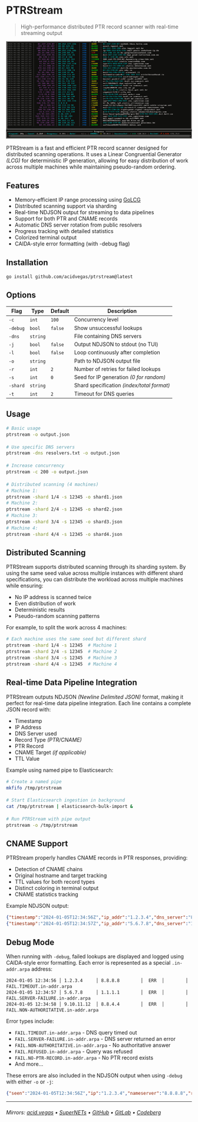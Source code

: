 # PTRStream
> High-performance distributed PTR record scanner with real-time streaming output

![](./.screens/preview.gif)

PTRStream is a fast and efficient PTR record scanner designed for distributed scanning operations. It uses a Linear Congruential Generator *(LCG)* for deterministic IP generation, allowing for easy distribution of work across multiple machines while maintaining pseudo-random ordering.

## Features

- Memory-efficient IP range processing using [GoLCG](https://github.com/acidvegas/golcg)
- Distributed scanning support via sharding
- Real-time NDJSON output for streaming to data pipelines
- Support for both PTR and CNAME records
- Automatic DNS server rotation from public resolvers
- Progress tracking with detailed statistics
- Colorized terminal output
- CAIDA-style error formatting (with -debug flag)

## Installation

```bash
go install github.com/acidvegas/ptrstream@latest
```

## Options
| Flag     | Type     | Default | Description                                |
|----------|----------|---------|--------------------------------------------|
| `-c`     | `int`    | `100`   | Concurrency level                          |
| `-debug` | `bool`   | `false` | Show unsuccessful lookups                  |
| `-dns`   | `string` |         | File containing DNS servers                |
| `-j`     | `bool`   | `false` | Output NDJSON to stdout (no TUI)          |
| `-l`     | `bool`   | `false` | Loop continuously after completion         |
| `-o`     | `string` |         | Path to NDJSON output file                 |
| `-r`     | `int`    | `2`     | Number of retries for failed lookups       |
| `-s`     | `int`    | `0`     | Seed for IP generation *(0 for random)*    |
| `-shard` | `string` |         | Shard specification *(index/total format)* |
| `-t`     | `int`    | `2`     | Timeout for DNS queries                    |

## Usage

```bash
# Basic usage
ptrstream -o output.json

# Use specific DNS servers
ptrstream -dns resolvers.txt -o output.json

# Increase concurrency
ptrstream -c 200 -o output.json

# Distributed scanning (4 machines)
# Machine 1:
ptrstream -shard 1/4 -s 12345 -o shard1.json
# Machine 2:
ptrstream -shard 2/4 -s 12345 -o shard2.json
# Machine 3:
ptrstream -shard 3/4 -s 12345 -o shard3.json
# Machine 4:
ptrstream -shard 4/4 -s 12345 -o shard4.json
```

## Distributed Scanning

PTRStream supports distributed scanning through its sharding system. By using the same seed value across multiple instances with different shard specifications, you can distribute the workload across multiple machines while ensuring:

- No IP address is scanned twice
- Even distribution of work
- Deterministic results
- Pseudo-random scanning patterns

For example, to split the work across 4 machines:
```bash
# Each machine uses the same seed but different shard
ptrstream -shard 1/4 -s 12345  # Machine 1
ptrstream -shard 2/4 -s 12345  # Machine 2
ptrstream -shard 3/4 -s 12345  # Machine 3
ptrstream -shard 4/4 -s 12345  # Machine 4
```

## Real-time Data Pipeline Integration

PTRStream outputs NDJSON *(Newline Delimited JSON)* format, making it perfect for real-time data pipeline integration. Each line contains a complete JSON record with:

- Timestamp
- IP Address
- DNS Server used
- Record Type *(PTR/CNAME)*
- PTR Record
- CNAME Target *(if applicable)*
- TTL Value

Example using named pipe to Elasticsearch:
```bash
# Create a named pipe
mkfifo /tmp/ptrstream

# Start Elasticsearch ingestion in background
cat /tmp/ptrstream | elasticsearch-bulk-import &

# Run PTRStream with pipe output
ptrstream -o /tmp/ptrstream
```

## CNAME Support

PTRStream properly handles CNAME records in PTR responses, providing:
- Detection of CNAME chains
- Original hostname and target tracking
- TTL values for both record types
- Distinct coloring in terminal output
- CNAME statistics tracking

Example NDJSON output:
```json
{"timestamp":"2024-01-05T12:34:56Z","ip_addr":"1.2.3.4","dns_server":"8.8.8.8","ptr_record":"example.com","record_type":"PTR","ttl":3600}
{"timestamp":"2024-01-05T12:34:57Z","ip_addr":"5.6.7.8","dns_server":"1.1.1.1","ptr_record":"original.com","record_type":"CNAME","target":"target.com","ttl":600}
```

## Debug Mode

When running with `-debug`, failed lookups are displayed and logged using CAIDA-style error formatting. Each error is represented as a special `.in-addr.arpa` address:

```
2024-01-05 12:34:56 │ 1.2.3.4     │ 8.8.8.8        │  ERR  │        │ FAIL.TIMEOUT.in-addr.arpa
2024-01-05 12:34:57 │ 5.6.7.8     │ 1.1.1.1        │  ERR  │        │ FAIL.SERVER-FAILURE.in-addr.arpa
2024-01-05 12:34:58 │ 9.10.11.12  │ 8.8.4.4        │  ERR  │        │ FAIL.NON-AUTHORITATIVE.in-addr.arpa
```

Error types include:
- `FAIL.TIMEOUT.in-addr.arpa` - DNS query timed out
- `FAIL.SERVER-FAILURE.in-addr.arpa` - DNS server returned an error
- `FAIL.NON-AUTHORITATIVE.in-addr.arpa` - No authoritative answer
- `FAIL.REFUSED.in-addr.arpa` - Query was refused
- `FAIL.NO-PTR-RECORD.in-addr.arpa` - No PTR record exists
- And more...

These errors are also included in the NDJSON output when using `-debug` with either `-o` or `-j`:
```json
{"seen":"2024-01-05T12:34:56Z","ip":"1.2.3.4","nameserver":"8.8.8.8","record":"FAIL.TIMEOUT.in-addr.arpa","record_type":"ERR","ttl":0}
```

___

###### Mirrors: [acid.vegas](https://git.acid.vegas/ptrstream) • [SuperNETs](https://git.supernets.org/acidvegas/ptrstream) • [GitHub](https://github.com/acidvegas/ptrstream) • [GitLab](https://gitlab.com/acidvegas/ptrstream) • [Codeberg](https://codeberg.org/acidvegas/ptrstream)
